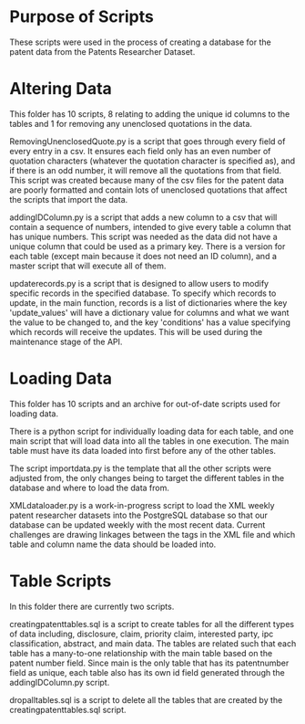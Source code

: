 # Purpose of Scripts
These scripts were used in the process of creating a database for the patent data from the Patents Researcher Dataset.

# Altering Data
This folder has 10 scripts, 8 relating to adding the unique id columns to the tables and 1 for removing any unenclosed quotations in the data.

RemovingUnenclosedQuote.py is a script that goes through every field of every entry in a csv. It ensures each field only has an even number of quotation characters (whatever the quotation character is specified as), and if there is an odd number, it will remove all the quotations from that field. This script was created because many of the csv files for the patent data are poorly formatted and contain lots of unenclosed quotations that affect the scripts that import the data.

addingIDColumn.py is a script that adds a new column to a csv that will contain a sequence of numbers, intended to give every table a column that has unique numbers. This script was needed as the data did not have a unique column that could be used as a primary key. There is a version for each table (except main because it does not need an ID column), and a master script that will execute all of them.

updaterecords.py is a script that is designed to allow users to modify specific records in the specified database. To specify which records to update, in the main function, records is a list of dictionaries where the key 'update_values' will have a dictionary value for columns and what we want the value to be changed to, and the key 'conditions' has a value specifying which records will receive the updates. This will be used during the maintenance stage of the API.

# Loading Data
This folder has 10 scripts and an archive for out-of-date scripts used for loading data.

There is a python script for individually loading data for each table, and one main script that will load data into all the tables in one execution. The main table must have its data loaded into first before any of the other tables.

The script importdata.py is the template that all the other scripts were adjusted from, the only changes being to target the different tables in the database and where to load the data from.

XMLdataloader.py is a work-in-progress script to load the XML weekly patent researcher datasets into the PostgreSQL database so that our database can be updated weekly with the most recent data. Current challenges are drawing linkages between the tags in the XML file and which table and column name the data should be loaded into.

# Table Scripts
In this folder there are currently two scripts.

creatingpatenttables.sql is a script to create tables for all the different types of data including, disclosure, claim, priority claim, interested party, ipc classification, abstract, and main data. The tables are related such that each table has a many-to-one relationship with the main table based on the patent number field. Since main is the only table that has its patentnumber field as unique, each table also has its own id field generated through the addingIDColumn.py script.

dropalltables.sql is a script to delete all the tables that are created by the creatingpatenttables.sql script.